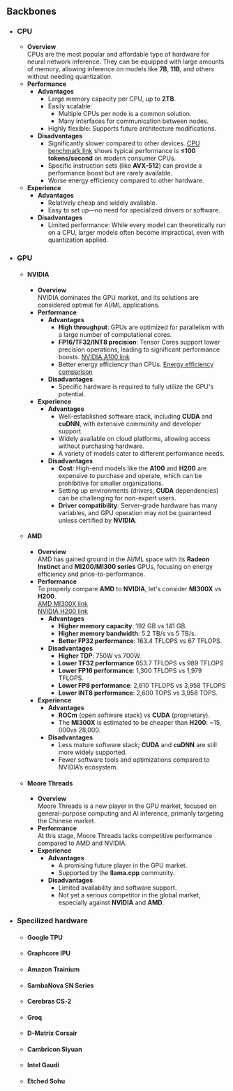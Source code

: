 ## Backbones

- ### CPU
    - **Overview**  
        CPUs are the most popular and affordable type of hardware for neural network inference. They can be equipped with large amounts of memory, allowing inference on models like **7B**, **11B**, and others without needing quantization.
    - **Performance**
        - **Advantages**
            - Large memory capacity per CPU, up to **2TB**.
            - Easily scalable:
                - Multiple CPUs per node is a common solution.
                - Many interfaces for communication between nodes.
            - Highly flexible: Supports future architecture modifications.
        - **Disadvantages**
            - Significantly slower compared to other devices. [CPU benchmark link](https://github.com/Mozilla-Ocho/llamafile/discussions/450) shows typical performance is **≤100 tokens/second** on modern consumer CPUs.
            - Specific instruction sets (like **AVX-512**) can provide a performance boost but are rarely available.
            - Worse energy efficiency compared to other hardware.
    - **Experience**
        - **Advantages**
            - Relatively cheap and widely available.
            - Easy to set up—no need for specialized drivers or software.
        - **Disadvantages**
            - Limited performance: While every model can theoretically run on a CPU, larger models often become impractical, even with quantization applied.
- ### GPU
    - #### NVIDIA
        - **Overview**  
            NVIDIA dominates the GPU market, and its solutions are considered optimal for AI/ML applications.
        - **Performance**
            - **Advantages**
                - **High throughput**: GPUs are optimized for parallelism with a large number of computational cores.
                - **FP16/TF32/INT8 precision**: Tensor Cores support lower precision operations, leading to significant performance boosts. [NVIDIA A100 link](https://www.nvidia.com/en-us/data-center/a100/)
                - Better energy efficiency than CPUs. [Energy efficiency comparison](https://developer.nvidia.com/blog/inference-next-step-gpu-accelerated-deep-learning/)
            - **Disadvantages**
                - Specific hardware is required to fully utilize the GPU's potential.
        - **Experience**
            - **Advantages**
                - Well-established software stack, including **CUDA** and **cuDNN**, with extensive community and developer support.
                - Widely available on cloud platforms, allowing access without purchasing hardware.
                - A variety of models cater to different performance needs.
            - **Disadvantages**
                - **Cost**: High-end models like the **A100** and **H200** are expensive to purchase and operate, which can be prohibitive for smaller organizations.
                - Setting up environments (drivers, **CUDA** dependencies) can be challenging for non-expert users.
                - **Driver compatibility**: Server-grade hardware has many variables, and GPU operation may not be guaranteed unless certified by **NVIDIA**.
    - #### AMD
		- **Overview**  
				AMD has gained ground in the AI/ML space with its **Radeon Instinct** and **MI200/MI300 series** GPUs, focusing on energy efficiency and price-to-performance.
		- **Performance**  
				To properly compare **AMD** to **NVIDIA**, let's consider **MI300X** vs **H200**.  
				[AMD MI300X link](https://www.amd.com/en/products/accelerators/instinct/mi300/mi300x.html)  
				[NVIDIA H200 link](https://www.nvidia.com/en-us/data-center/h200/)
			- **Advantages**  
				-  **Higher memory capacity**: 192 GB vs 141 GB.
				- **Higher memory bandwidth**: 5.2 TB/s vs 5 TB/s.
				- **Better FP32 performance**: 163.4 TFLOPS vs 67 TFLOPS.
			- **Disadvantages**  
				- **Higher TDP**: 750W vs 700W.
                - **Lower TF32 performance** 653.7 TFLOPS vs 989 TFLOPS
				- **Lower FP16 performance**: 1,300 TFLOPS vs 1,979 TFLOPS.
				- **Lower FP8 performance**: 2,610 TFLOPS vs 3,958 TFLOPS
				- **Lower INT8 performance**: 2,600 TOPS vs 3,958 TOPS.
		- **Experience**
			- **Advantages**  
				- **ROCm** (open software stack) vs **CUDA** (proprietary).
				- The **MI300X** is estimated to be cheaper than **H200**: ~$15,000 vs ~$28,000.
			- **Disadvantages**  
				- Less mature software stack; **CUDA** and **cuDNN** are still more widely supported.
				- Fewer software tools and optimizations compared to NVIDIA’s ecosystem.
	- #### Moore Threads
		- **Overview**  
			Moore Threads is a new player in the GPU market, focused on general-purpose computing and AI inference, primarily targeting the Chinese market.
		- **Performance**  
			At this stage, Moore Threads lacks competitive performance compared to AMD and NVIDIA.
		- **Experience**
			- **Advantages**  
				- A promising future player in the GPU market.
				- Supported by the **llama.cpp** community.
			- **Disadvantages**  
				- Limited availability and software support.
				- Not yet a serious competitor in the global market, especially against **NVIDIA** and **AMD**.
- ### Specilized hardware
    - #### Google TPU
    - #### Graphcore IPU
    - #### Amazon Trainium
    - #### SambaNova SN Series
    - #### Cerebras CS-2
    - #### Groq
    - #### D-Matrix Corsair
    - #### Cambricon Siyuan
    - #### Intel Gaudi
    - #### Etched Sohu